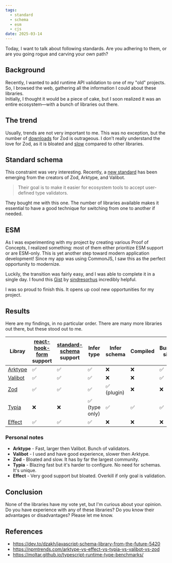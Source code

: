 ```yaml
---
tags:
  - standard
  - schema
  - esm
  - cjs
date: 2025-03-14
---
```

Today, I want to talk about following standards. Are you adhering to them, or are you going rogue and carving your own path?
## Background
Recently, I wanted to add runtime API validation to one of my "old" projects. So, I browsed the web, gathering all the information I could about these libraries.  
Initially, I thought it would be a piece of cake, but I soon realized it was an entire ecosystem—with a bunch of libraries out there.

## The trend
Usually, trends are not very important to me. This was no exception, but the number of [downloads](https://npmtrends.com/arktype-vs-effect-vs-typia-vs-valibot-vs-zod) for Zod is outrageous. I don’t really understand the love for Zod, as it is bloated and [slow](https://moltar.github.io/typescript-runtime-type-benchmarks/) compared to other libraries.

## Standard schema
This constraint was very interesting. Recently, a [new standard](https://github.com/standard-schema/standard-schema) has been emerging from the creators of Zod, Arktype, and Valibot.

> Their goal is to make it easier for ecosystem tools to accept user-defined type validators.

They bought me with this one. The number of libraries available makes it essential to have a good technique for switching from one to another if needed.

## ESM
As I was experimenting with my project by creating various Proof of Concepts, I realized something: most of them either prioritize ESM support or are ESM-only. This is yet another step toward modern application development! Since my app was using CommonJS, I saw this as the perfect opportunity to modernize.

Luckily, the transition was fairly easy, and I was able to complete it in a single day. I found this [Gist](https://gist.github.com/sindresorhus/a39789f98801d908bbc7ff3ecc99d99c) by [sindresorhus](https://gist.github.com/sindresorhus) incredibly helpful.

I was so proud to finish this. It opens up cool new opportunities for my project.

## Results
Here are my findings, in no particular order. There are many more libraries out there, but these stood out to me.


| **Libray**                                                                                     | [**react-hook-form**](https://react-hook-form.com/ "https://react-hook-form.com/") **support** | [**standard-schema**](https://github.com/standard-schema/standard-schema "https://github.com/standard-schema/standard-schema") **support** | **Infer type** | **Infer schema** | **Compiled** | **Bundle size** | **JSON string validator** | **ESM first** |
| ---------------------------------------------------------------------------------------------- | ---------------------------------------------------------------------------------------------- | ------------------------------------------------------------------------------------------------------------------------------------------ | -------------- | ---------------- | ------------ | --------------- | ------------------------- | ------------- |
| [Arktype](https://github.com/arktypeio/arktype "https://github.com/arktypeio/arktype")         | ✅                                                                                              | ✅                                                                                                                                          | ✅              | ❌                | ❌            | ✅               | ✅                         | ✅             |
| [Valibot](https://github.com/fabian-hiller/valibot "https://github.com/fabian-hiller/valibot") | ✅                                                                                              | ✅                                                                                                                                          | ✅              | ❌                | ❌            | ✅               | ❌                         | ❌             |
| [Zod](https://github.com/colinhacks/zod "https://github.com/colinhacks/zod")                   | ✅                                                                                              | ✅                                                                                                                                          | ✅              | ✅ (plugin)       | ❌            | ❌               | ✅                         | ❌             |
| [Typia](https://github.com/samchon/typia "https://github.com/samchon/typia")                   | ❌                                                                                              | ❌                                                                                                                                          | ✅ (type only)  | ✅                | ✅            | ✅               | ❌                         | ❌             |
| [Effect](https://effect.website/ "https://effect.website/")                                    | ✅                                                                                              | ✅                                                                                                                                          | ✅              | ❌                | ❌            | ❌               | ❌                         | ❌             |


### Personal notes
- **Arktype** - Fast, larger then Valibot. Bunch of validators.
- **Valibot** - I used and have good experience, slower then Arktype.
- **Zod** - Bloated and slow. It has by far the largest community.
- **Typia** - Blazing fast but it's harder to configure. No need for schemas. It's unique.
- **Effect** - Very good support but bloated. Overkill if only goal is validation.

## Conclusion
None of the libraries have my vote yet, but I'm curious about your opinion. Do you have experience with any of these libraries? Do you know their advantages or disadvantages? Please let me know.
## References
- https://dev.to/dzakh/javascript-schema-library-from-the-future-5420
- https://npmtrends.com/arktype-vs-effect-vs-typia-vs-valibot-vs-zod
- https://moltar.github.io/typescript-runtime-type-benchmarks/






 